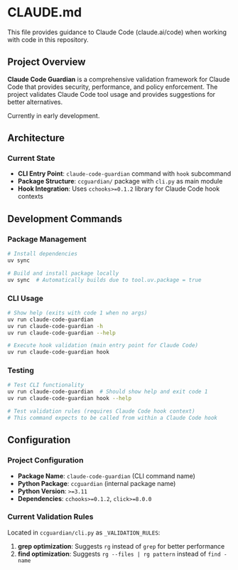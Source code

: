 # CLAUDE.md

This file provides guidance to Claude Code (claude.ai/code) when working with code in this repository.

## Project Overview

**Claude Code Guardian** is a comprehensive validation framework for Claude Code that provides security,
performance, and policy enforcement. The project validates Claude Code tool usage and provides suggestions for
better alternatives.

Currently in early development.

## Architecture

### Current State

- **CLI Entry Point**: `claude-code-guardian` command with `hook` subcommand
- **Package Structure**: `ccguardian/` package with `cli.py` as main module
- **Hook Integration**: Uses `cchooks>=0.1.2` library for Claude Code hook contexts

## Development Commands

### Package Management

```bash
# Install dependencies
uv sync

# Build and install package locally
uv sync  # Automatically builds due to tool.uv.package = true
```

### CLI Usage

```bash
# Show help (exits with code 1 when no args)
uv run claude-code-guardian
uv run claude-code-guardian -h
uv run claude-code-guardian --help

# Execute hook validation (main entry point for Claude Code)
uv run claude-code-guardian hook
```

### Testing

```bash
# Test CLI functionality
uv run claude-code-guardian  # Should show help and exit code 1
uv run claude-code-guardian hook --help

# Test validation rules (requires Claude Code hook context)
# This command expects to be called from within a Claude Code hook
```

## Configuration

### Project Configuration

- **Package Name**: `claude-code-guardian` (CLI command name)
- **Python Package**: `ccguardian` (internal package name)
- **Python Version**: `>=3.11`
- **Dependencies**: `cchooks>=0.1.2`, `click>=8.0.0`

### Current Validation Rules

Located in `ccguardian/cli.py` as `_VALIDATION_RULES`:

1. **grep optimization**: Suggests `rg` instead of `grep` for better performance
2. **find optimization**: Suggests `rg --files | rg pattern` instead of `find -name`
